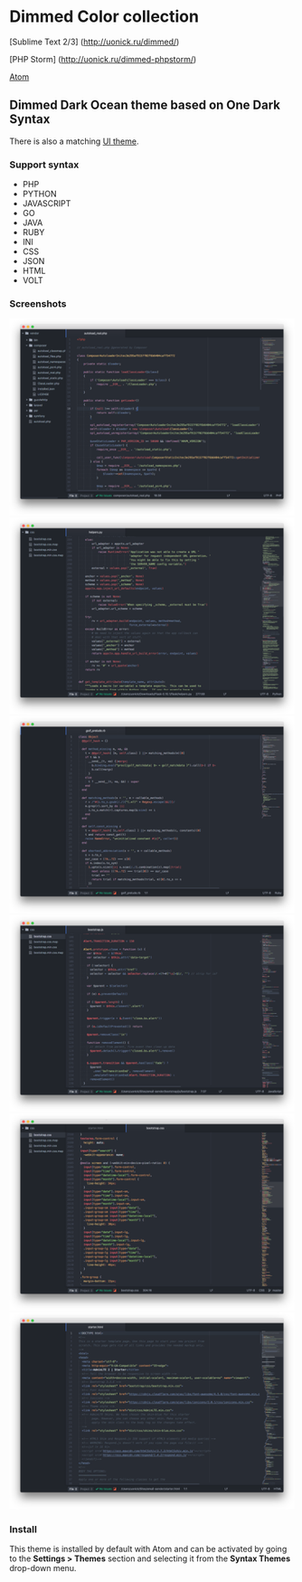 # Dimmed Color collection

[Sublime Text 2/3] (http://uonick.ru/dimmed/)

[PHP Storm] (http://uonick.ru/dimmed-phpstorm/)

[Atom](http://uonick.ru/dimmed-dark-ocean-syntax/)


## Dimmed Dark Ocean theme based on One Dark Syntax
There is also a matching [UI theme](https://atom.io/themes/one-dark-ui).

### Support syntax
* PHP
* PYTHON
* JAVASCRIPT
* GO
* JAVA
* RUBY
* INI
* CSS
* JSON
* HTML
* VOLT


### Screenshots
![PHP](https://raw.githubusercontent.com/uonick/dimmed-dark-ocean-syntax/master/img/php.png)
![PYTHON](https://raw.githubusercontent.com/uonick/dimmed-dark-ocean-syntax/master/img/python.png)
![RUBY](https://raw.githubusercontent.com/uonick/dimmed-dark-ocean-syntax/master/img/ruby.png)
![JS](https://raw.githubusercontent.com/uonick/dimmed-dark-ocean-syntax/master/img/javascript.png)
![CSS](https://raw.githubusercontent.com/uonick/dimmed-dark-ocean-syntax/master/img/css.png)
![HTML](https://raw.githubusercontent.com/uonick/dimmed-dark-ocean-syntax/master/img/html.png)


### Install
This theme is installed by default with Atom and can be activated by going to the __Settings > Themes__ section and selecting it from the __Syntax Themes__ drop-down menu.
